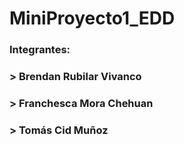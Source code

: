 # MiniProyecto1_EDD
### Integrantes:
###  > Brendan Rubilar Vivanco
###  > Franchesca Mora Chehuan
###  > Tomás Cid Muñoz
